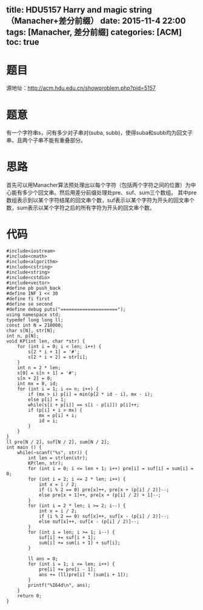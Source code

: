 title: HDU5157 Harry and magic string（Manacher+差分前缀）
date: 2015-11-4 22:00
tags: [Manacher, 差分前缀]
categories: [ACM]
toc: true
---
# 题目	
源地址：http://acm.hdu.edu.cn/showproblem.php?pid=5157

# 题意
有一个字符串s，问有多少对子串对(suba, subb)，使得suba和subb均为回文子串，且两个子串不能有重叠部分。

# 思路
首先可以用Manacher算法预处理出以每个字符（包括两个字符之间的位置）为中心能有多少个回文串。然后用差分前缀处理处pre、suf、sum三个数组。
其中pre数组表示到以某个字符结尾的回文串个数，suf表示以某个字符为开头的回文串个数，sum表示以某个字符之后的所有字符为开头的回文串个数。

<!--more-->

# 代码
```
#include<iostream>
#include<cmath>
#include<algorithm>
#include<cstring>
#include<string>
#include<cstdio>
#include<vector>
#define pb push_back
#define INF 1 << 30
#define fi first
#define se second
#define debug puts("=====================");
using namespace std;
typedef long long ll;
const int N = 210000;
char s[N], str[N];
int n, p[N];
void KP(int len, char *str) {
    for (int i = 0; i < len; i++) {
        s[2 * i + 1] = '#';
        s[2 * i + 2] = str[i];
    }
    int n = 2 * len;
    s[0] = s[n + 1] = '#';
    s[n + 2] = 0;
    int mx = 0, id;
    for (int i = 1; i <= n; i++) {
        if (mx > i) p[i] = min(p[2 * id - i], mx - i);
        else p[i] = 1;
        while(s[i + p[i]] == s[i - p[i]]) p[i]++;
        if (p[i] + i > mx) {
            mx = p[i] + i;
            id = i;
        }
    }
}
ll pre[N / 2], suf[N / 2], sum[N / 2];
int main () {
    while(~scanf("%s", str)) {
        int len = strlen(str);
        KP(len, str);
        for (int i = 0; i <= len + 1; i++) pre[i] = suf[i] = sum[i] = 0;
        for (int i = 2; i <= 2 * len; i++) {
            int x = i / 2;
            if (i % 2 == 0) pre[x]++, pre[x + (p[i] / 2)]--;
            else pre[x + 1]++, pre[x + (p[i] / 2) + 1]--;
        }
        for (int i = 2 * len; i >= 2; i--) {
            int x = i / 2;
            if (i % 2 == 0) suf[x]++, suf[x - (p[i] / 2)]--;
            else suf[x]++, suf[x - (p[i] / 2)]--;
        }
        for (int i = len; i >= 1; i--) {
            suf[i] += suf[i + 1];
            sum[i] += sum[i + 1] + suf[i];
        }

        ll ans = 0;
        for (int i = 1; i <= len; i++) {
            pre[i] += pre[i - 1];
            ans += (ll)pre[i] * (sum[i + 1]);
        }
        printf("%I64d\n", ans);
    }
    return 0;
}

```